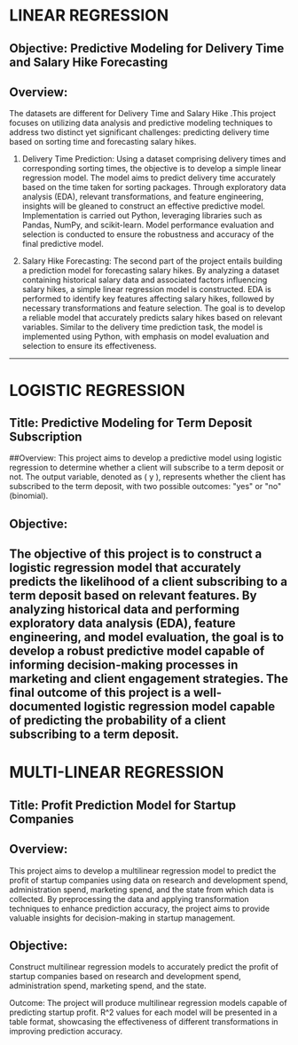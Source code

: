 # LINEAR REGRESSION
## Objective: Predictive Modeling for Delivery Time and Salary Hike Forecasting
## Overview:
The datasets are different for Delivery Time and Salary Hike .This project focuses on utilizing data analysis and predictive modeling 
techniques to address two distinct yet significant challenges: 
predicting delivery time based on sorting time and forecasting salary hikes. 

1) Delivery Time Prediction:
 Using a dataset comprising delivery times and corresponding sorting times, the objective is to develop a simple linear regression model.
 The model aims to predict delivery time accurately based on the time taken for sorting packages. Through exploratory data analysis (EDA),
 relevant transformations, and feature engineering, insights will be gleaned to construct an effective predictive model. Implementation
 is carried out Python, leveraging libraries such as Pandas, NumPy, and scikit-learn. Model performance evaluation and selection is conducted
 to ensure the robustness and accuracy of the final predictive model.

2) Salary Hike Forecasting:
 The second part of the project entails building a prediction model for forecasting salary hikes. By analyzing a dataset containing
 historical salary data and associated factors influencing salary hikes, a simple linear regression model is constructed. EDA is performed
 to identify key features affecting salary hikes, followed by necessary transformations and feature selection. The goal is to develop a
 reliable model that accurately predicts salary hikes based on relevant variables. Similar to the delivery time prediction task, the model
 is implemented using Python, with emphasis on model evaluation and selection to ensure its effectiveness.
----------------------------------------------------------------------------------------------------------------------------------------------

 # LOGISTIC REGRESSION
 ## Title: Predictive Modeling for Term Deposit Subscription
 ##Overview:
 This project aims to develop a predictive model using logistic regression to determine whether a client will subscribe to a term deposit
 or not. The output variable, denoted as \( y \), represents whether the client has subscribed to the term deposit, with two possible 
 outcomes: "yes" or "no" (binomial).

 ## Objective:
 The objective of this project is to construct a logistic regression model that accurately predicts the likelihood of a client subscribing
 to a term deposit based on relevant features. By analyzing historical data and performing exploratory data analysis (EDA), feature 
 engineering, and model evaluation, the goal is to develop a robust predictive model capable of informing decision-making processes in 
 marketing and client engagement strategies.
                                            The final outcome of this project is a well-documented logistic regression model capable of 
predicting the probability of a client subscribing to a term deposit.
----------------------------------------------------------------------------------------------------------------------------------------------
# MULTI-LINEAR REGRESSION
## Title: Profit Prediction Model for Startup Companies
## Overview:
This project aims to develop a multilinear regression model to predict the profit of startup companies using data on research and development
spend, administration spend, marketing spend, and the state from which data is collected. By preprocessing the data and applying transformation
techniques to enhance prediction accuracy, the project aims to provide valuable insights for decision-making in startup management.

## Objective:
Construct multilinear regression models to accurately predict the profit of startup companies based on research and development spend, 
administration spend, marketing spend, and the state.

Outcome:
The project will produce multilinear regression models capable of predicting startup profit. R^2 values for each model will be presented in a 
table format, showcasing the effectiveness of different transformations in improving prediction accuracy.
